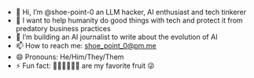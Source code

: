 - 👋 Hi, I’m @shoe-point-0 an LLM hacker, AI enthusiast and tech tinkerer
- 🌱 I want to help humanity do good things with tech and protect it from predatory business practices
- 💞️ I’m building an AI journalist to write about the evolution of AI
- 📫 How to reach me: shoe_point_0@pm.me
- 😄 Pronouns: He/Him/They/Them
- ⚡ Fun fact: 🍓🍓🍓🍓🍓🍓 are my favorite fruit 😜

<!---
shoe-point-0/shoe-point-0 is a ✨ special ✨ repository because its `README.md` (this file) appears on your GitHub profile.
You can click the Preview link to take a look at your changes.
--->
